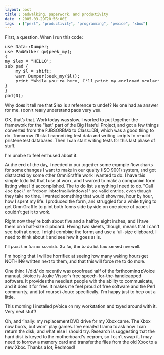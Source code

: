 ```yaml
---
layout: post
title : padwalking, paperwork, and productivity
date  : 2005-03-29T20:56:00Z
tags  : ["perl", "productivity", "programming", "pvoice", "xbox"]
---
```

First, a question.  When I run this code:
<pre>
use Data::Dumper;
use PadWalker qw(peek_my);
{
my $lex = "HELLO";
sub pad {
    my $l = shift;
    warn Dumper(peek_my($l));
    print "While you're here, I'll print my enclosed scalar: $lex\n";
}
}
pad(0);
</pre>

Why does it tell me that $lex is a reference to undef?  No one had an answer for me.  I don't really understand pads very well.

OK, that's that.  Work today was slow.  I worked to put together the framework for the "last" part of the Big Hateful Project, and got a few things converted from the RJBSORBMS to Class::DBI, which was a good thing to do.  Tomorrow I'll start canonizing test data and writing scripts to rebuild pristene test databases.  Then I can start writing tests for this last phase of stuff.

I'm unable to feel enthused about it.

At the end of the day, I needed to put together some example flow charts for some changes I want to make in our quality (ISO 9001) system, and got distracted by some other OmniGraffle work I wanted to do.  I have this simple todo list that I use at work, and I wanted to make a companion form listing what I'd accomplished.  The to do list is anything I need to do.  "Call Joe back" or "reboot inbtcfmailwindows1" are valid entries, even though they take no time.  I wanted something that would show me, hour by hour, how I spent my life.  I produced the form, and struggled for a while trying to get OmniGraffle to print both forms side by side on one piece of paper.  I couldn't get it to work.

Right now they're both about five and a half by eight inches, and I have them on a half-size clipboard.  Having two sheets, though, means that I can't see both at once.  I might combine the forms and use a full-size clipboard.  I need to think about it and see how it goes as is.

I'll post the forms soonish.  So far, the to do list has served me well.

I'm hoping that I will be horrified at seeing how many waking hours get NOTHING written next to them, and that this will force me to do more.

One thing I /did/ do recently was proofread half of the forthcoming pVoice manual.  pVoice is Jouke Visser's free speech-for-the-handicapped software. It provides the neediest people with the ability to communicate, and it does it for free.  It makes me feel proud of free software and the Perl community, and (of course) Jouke specifically.  I'm happy just to help out a little.

This morning I installed pVoice on my workstation and toyed around with it. Very neat stuff!

Oh, and finally: my replacement DVD drive for my Xbox came.  The Xbox now boots, but won't play games.  I've emailed Llama to ask how I can return the disk, and what else I should try.  Research is suggesting that the hard disk is keyed to the motherboard's eeprom, so I can't swap it.  I may need to borrow a memory card and transfer the files from the old Xbox to a new Xbox.  Thanks a lot, Redmond!

